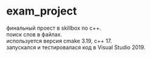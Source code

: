 # exam_project
финальный проест в skillbox по с++.<br>
поиск слов в файлах.<br>
используется версия cmake 3.19, с++ 17.<br>
запускался и тестировалася код в Visual Studio 2019.<br>
